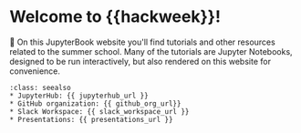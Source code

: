 # Welcome to {{hackweek}}!


📖 On this JupyterBook website you'll find tutorials and other resources related to the summer school. Many of the tutorials are Jupyter Notebooks, designed to be run interactively, but also rendered on this website for convenience.

```{admonition} Quick links for the event
:class: seealso
* JupyterHub: {{ jupyterhub_url }}
* GitHub organization: {{ github_org_url}}
* Slack Workspace: {{ slack_workspace_url }}
* Presentations: {{ presentations_url }}
```

